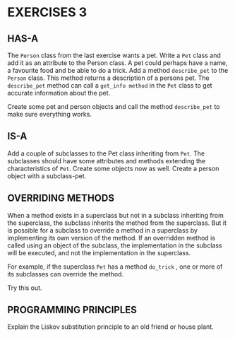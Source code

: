 # EXERCISES 3

## HAS-A

The `Person` class from the last exercise wants a pet. Write a `Pet` class and add it as an attribute to the Person class. A pet could perhaps have a name, a favourite food and be able to do a trick. Add a method `describe_pet` to the `Person` class. This method returns a description of a persons pet. The `describe_pet` method can call a `get_info method` in the `Pet` class to get accurate information about the pet.

Create some pet and person objects and call the method `describe_pet` to make sure
everything works.

## IS-A

Add a couple of subclasses to the Pet class inheriting from `Pet`. The subclasses should
have some attributes and methods extending the characteristics of `Pet`. Create some
objects now as well. Create a person object with a subclass-pet.

## OVERRIDING METHODS

When a method exists in a superclass but not in a subclass inheriting from the superclass, the subclass inherits the method from the superclass. But it is possible for a subclass to override a method in a superclass by implementing its own version of the method. If an overridden method is called using an object of the subclass, the implementation in the subclass will be executed, and not the implementation in the superclass.

For example, if the superclass `Pet` has a method `do_trick` , one or more of its subclasses can override the method.

Try this out.

## PROGRAMMING PRINCIPLES

Explain the Liskov substitution principle to an old friend or house plant.
